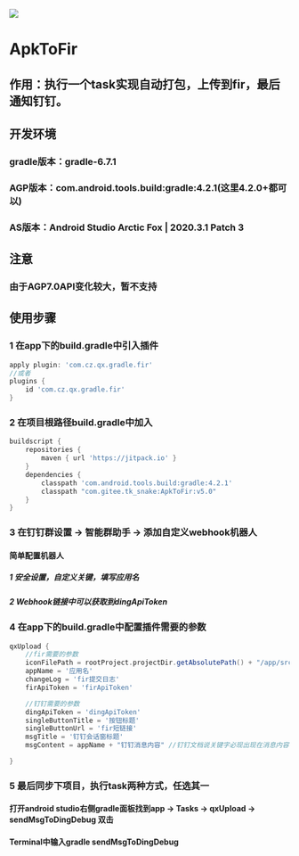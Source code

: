 [![](https://jitpack.io/v/com.gitee.tk_snake/ApkToFir.svg)](https://jitpack.io/#com.gitee.tk_snake/ApkToFir)
# ApkToFir
## 作用：执行一个task实现自动打包，上传到fir，最后通知钉钉。

## 开发环境
### gradle版本：gradle-6.7.1
### AGP版本：com.android.tools.build:gradle:4.2.1(这里4.2.0+都可以)
### AS版本：Android Studio Arctic Fox | 2020.3.1 Patch 3

## 注意
### 由于AGP7.0API变化较大，暂不支持

## 使用步骤
### 1 在app下的build.gradle中引入插件
```groovy
apply plugin: 'com.cz.qx.gradle.fir'
//或者
plugins {
    id 'com.cz.qx.gradle.fir'
}
```

### 2 在项目根路径build.gradle中加入
```groovy
buildscript {
    repositories {
        maven { url 'https://jitpack.io' }
    }
    dependencies {
        classpath 'com.android.tools.build:gradle:4.2.1'
        classpath "com.gitee.tk_snake:ApkToFir:v5.0"
    }
}
```

### 3 在钉钉群设置 -> 智能群助手 -> 添加自定义webhook机器人
#### 简单配置机器人
##### 1 安全设置，自定义关键，填写应用名
##### 2 Webhook链接中可以获取到dingApiToken

### 4 在app下的build.gradle中配置插件需要的参数
```groovy
qxUpload {
    //fir需要的参数
    iconFilePath = rootProject.projectDir.getAbsolutePath() + "/app/src/main/res/mipmap-xhdpi/ic_launcher_round.png"
    appName = '应用名'
    changeLog = 'fir提交日志'
    firApiToken = 'firApiToken'

    //钉钉需要的参数
    dingApiToken = 'dingApiToken'
    singleButtonTitle = '按钮标题'
    singleButtonUrl = 'fir短链接'
    msgTitle = '钉钉会话窗标题'
    msgContent = appName + "钉钉消息内容" //钉钉文档说关键字必现出现在消息内容中才会正常通知，所以这里拼接应用名

}
```

### 5 最后同步下项目，执行task两种方式，任选其一
#### 打开android studio右侧gradle面板找到app -> Tasks -> qxUpload -> sendMsgToDingDebug 双击
#### Terminal中输入gradle sendMsgToDingDebug

